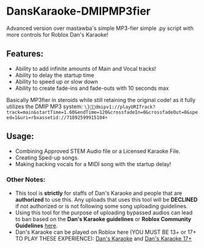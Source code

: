# DansKaraoke-DMIPMP3fier
Advanced version over mastawba's simple MP3-fier simple .py script with more controls for Roblox Dan's Karaoke! 

## Features:
- Ability to add infinite amounts of Main and Vocal tracks!
- Ability to delay the startup time
- Ability to speed up or slow down
- Ability to create fade-ins and fade-outs with 10 seconds max

Basically MP3fier in steroids while still retaining the original code! as it fully utilizes the DMIP MP3 system:
`\}dmipv1://playURITrack?track=main&startTime=1.60&endTime=120&crossfadeIn=0&crossfadeOut=0&speed=1&uri=rbxassetid://71892599915104÷`

## Usage:
- Combining Approved STEM Audio file or a Licensed Karaoke File.
- Creating Sped-up songs.
- Making backing vocals for a MIDI song with the startup delay!

### Other Notes:
- This tool is **strictly** for staffs of Dan's Karaoke and people that are **authorized** to use this. Any uploads that uses this tool will be **DECLINED** if not authorized or is not following some song uploading guidelines.
- Using this tool for the purpose of uploading bypassed audios can lead to ban based on the **Dan's Karaoke guidelines** or **Roblox Community Guidelines** [here](https://en.help.roblox.com/hc/en-us/articles/203313410-Roblox-Community-Standards).
- Dan's Karaoke can be played on Roblox here (YOU MUST BE 13+ or 17+ TO PLAY THESE EXPERIENCE): [Dan's Karaoke](https://www.roblox.com/games/15599653678/Dans-Karaoke) and [Dan's Karaoke 17+](https://www.roblox.com/games/84566648234400/Dans-Karaoke-17)
